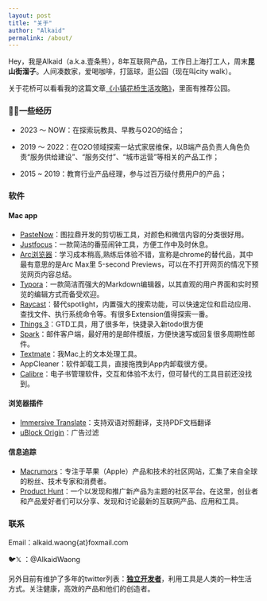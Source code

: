 ```yaml
---
layout: post
title: "关于"
author: "Alkaid"
permalink: /about/
---
```



Hey，我是Alkaid（a.k.a.壹条熊），8年互联网产品，工作日上海打工人，周末**昆山街溜子**。人间凑数家，爱喝咖啡，打篮球，逛公园（现在叫city walk）。

关于花桥可以看看我的这篇文章[《小镇花桥生活攻略》](https://www.ifoz.net/2022-12-04/All-things-i-know-about-huaqiao)，里面有推荐公园。



### 🤸🏻一些经历

- 2023 ～ NOW：在探索玩教具、早教与O2O的结合；

- 2019 ～ 2022：在O2O领域探索一站式家居维保，以B端产品负责人角色负责“服务供给建设”、“服务交付”、“城市运营”等相关的产品工作；

- 2015 ~ 2019：教育行业产品经理，参与过百万级付费用户的产品；



### 软件

#### Mac app

- [PasteNow](https://apps.apple.com/us/app/pastenow-%E5%89%AA%E8%B4%B4%E6%9D%BF%E5%B7%A5%E5%85%B7/id1552536109?l=zh-Hans-CN)：图拉鼎开发的剪切板工具，对颜色和微信内容的分类很好用。
- [Justfocus](https://getjustfocus.com/?ref=just-focus-mac)：一款简洁的番茄闹钟工具，方便工作中及时休息。
- [Arc浏览器](https://arc.net/)：学习成本稍高,熟练后体验不错，宣称是chrome的替代品，其中最有意思的是Arc Max里 5-second Previews，可以在不打开网页的情况下预览网页内容总结。
- [Typora](https://typora.io/)：一款简洁而强大的Markdown编辑器，以其直观的用户界面和实时预览的编辑方式而备受欢迎。
- [Raycast](https://www.raycast.com/)：替代spotlight，内置强大的搜索功能，可以快速定位和启动应用、查找文件、执行系统命令等。有很多Extension值得探索一番。
- [Things 3](https://apps.apple.com/us/app/things-3/id904280696?l=zh-Hans-CN&mt=12)：GTD工具，用了很多年，快捷录入新todo很方便
- [Spark](https://apps.apple.com/us/app/spark-mail-ai-%E9%A9%B1%E5%8A%A8%E7%9A%84%E6%99%BA%E8%83%BD%E9%82%AE%E7%AE%B1%E5%92%8C%E6%97%A5%E5%8E%86/id6445813049?l=zh-Hans-CN&mt=12)：邮件客户端，最好用的是邮件模版，方便快速写或回复很多周期性邮件。
- [Textmate](https://macromates.com/)：我Mac上的文本处理工具。
- AppCleaner：软件卸载工具，直接拖拽到App内卸载很方便。
- [Calibre](https://calibre-ebook.com/)：电子书管理软件，交互和体验不太行，但可替代的工具目前还没找到。



#### 浏览器插件

- [Immersive Translate](https://chromewebstore.google.com/detail/%E6%B2%89%E6%B5%B8%E5%BC%8F%E7%BF%BB%E8%AF%91-%E5%8F%8C%E8%AF%AD%E5%AF%B9%E7%85%A7%E7%BD%91%E9%A1%B5%E7%BF%BB%E8%AF%91-pdf%E6%96%87%E6%A1%A3%E7%BF%BB%E8%AF%91/bpoadfkcbjbfhfodiogcnhhhpibjhbnh?pli=1)：支持双语对照翻译，支持PDF文档翻译
- [uBlock Origin](https://chromewebstore.google.com/detail/ublock-origin/cjpalhdlnbpafiamejdnhcphjbkeiagm)：广告过滤



#### 信息追踪

- [Macrumors](https://www.macrumors.com/)：专注于苹果（Apple）产品和技术的社区网站，汇集了来自全球的粉丝、技术专家和消费者。
- [Product Hunt](https://www.producthunt.com/)：一个以发现和推广新产品为主题的社区平台。在这里，创业者和产品爱好者们可以分享、发现和讨论最新的互联网产品、应用和工具。



### 联系

Email：alkaid.waong{at}foxmail.com

🐦𝕏 ：@AlkaidWaong




另外目前有维护了多年的twitter列表：**[独立开发者](https://twitter.com/i/lists/1216990835155169280)**，利用工具是人类的一种生活方式。关注健康，高效的产品和他们的创造者。





